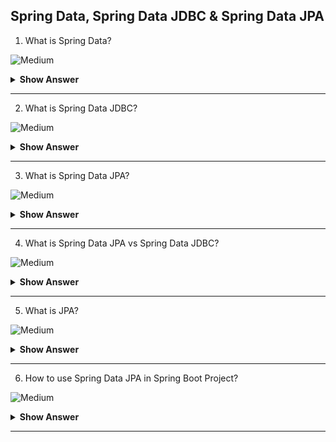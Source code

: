 ## Spring Data, Spring Data JDBC & Spring Data JPA

1. What is Spring Data?

![Medium](https://github.com/revaturelabs/interviewquestions/blob/dev/ComplexityTags/Medium%20(2).svg)
<details>
<summary> <b>Show Answer</b></summary>
<blockquote>
  
The goal of Spring Data is to make it easier to work with different kinds of databases, from traditional relational databases to NoSQL databases. Spring Data is the project which consists of multiple modules (sub-projects). Below are the three main modules widely used from Spring Data project-
  
1.	Spring Data Commons – It provides shared infrastructure across the Spring Data projects. It contains technology neutral repository interfaces as well as a metadata model for persisting Java classes. 
2.	Spring Data JDBC - Spring Data repository support for JDBC. It does NOT offer caching, lazy loading, write behind or many other features of JPA. This makes Spring Data JDBC a simple, limited, opinionated ORM.
3.	Spring Data JPA - Spring Data repository support for JPA.
  
**Explanation**<br>
Spring Data and the sub projects are built on top of the Spring Framework. Spring Data’s mission is to provide a familiar and consistent, Spring-based programming model for data access while still retaining the special traits of the underlying data store. It makes it easy to use data access technologies, relational and non-relational databases, map-reduce frameworks, and cloud-based data services. This is an umbrella project which contains many subprojects that are specific to a given database.
  
</blockquote>
</details>
</details>

---

2. What is Spring Data JDBC?

![Medium](https://github.com/revaturelabs/interviewquestions/blob/dev/ComplexityTags/Medium%20(2).svg)
<details>
<summary> <b>Show Answer</b></summary>
<blockquote>
 
Spring Data JDBC is the project which gives benefits of Spring Data, combined with those of JDBC-
  
1.	It provided repositories with CRUD methods out of the box i.e. it provides CrudRepository interface for generic CRUD operations on a repository for a specific type.
2.	Support for @Query annotations.
3.	Nice and easy ways to extend repositories with query methods (we can just define our interface to have e.g. findByLastName method and Spring generates it for on the fly).
4.	Support for PagingAndSortingRepository interface which is extension of CrudRepository that provides additional methods to retrieve entities using the pagination and sorting.
5.	Nice integration in the Spring infrastructure, for transaction handling, dependency injection, error translation. 
  
</blockquote>
</details>

---

3. What is Spring Data JPA?

![Medium](https://github.com/revaturelabs/interviewquestions/blob/dev/ComplexityTags/Medium%20(2).svg)
<details>
<summary> <b>Show Answer</b></summary>
<blockquote>
 
Spring Data JPA provides repository support for the Java Persistence API (JPA). It eases development of applications that need to access JPA data sources. Just like JPA, Spring Data JPA cannot work without a JPA provider. Spring Data JPA can work with Hibernate, Eclipse Link, or any other JPA provider. Spring Data JPA does a lot of things over Spring Data JDBC
  
1.	Caching (1st, 2nd level, and query cache)
2.	Automated creation of instances from queries
3.	Navigation between entities
4.	Lazy loading
5.	Dirty checking / tracking of changes to entities

</blockquote>

</details>

---

4. What is Spring Data JPA vs Spring Data JDBC?

![Medium](https://github.com/revaturelabs/interviewquestions/blob/dev/ComplexityTags/Medium%20(2).svg)
<details>
<summary> <b>Show Answer</b></summary>
<blockquote>
  
- The key differences are listed below-
	
 
| **#** | **Spring Data JPA**                                                                      | **Spring Data JDBC**                             |
| ----- | ---------------------------------------------------------------------------------------- | ------------------------------------------------ |
| 1     | Database independent and portable                                                        | Generally, Database Specific                     |
| 2     | Introduces complexity through Object-Relational Mapping                                  | Less complex, than Spring Data JPA               |
| 3     | Automatic DB schema generation based on the entities                                     | Manual DB schema generation through DDL commands |
| 5     | Query annotated with JPQL code and native SQL                                            | Query annotated with only native SQL             |
| 7     | Models relationships between entities through annotations as @OneToMany, @Embedded, etc. | No relationship modeling annotations.            |
| 8     | Caching and lazy loading                                                                 | No caching, no lazy loading                      |
| 9     | Sessions and dirty tracking                                                              | No sessions, no dirty tracking                   |
  
	
</blockquote>

</details>

---

5. What is JPA? 

![Medium](https://github.com/revaturelabs/interviewquestions/blob/dev/ComplexityTags/Medium%20(2).svg)
<details>
<summary> <b>Show Answer</b></summary>
<blockquote>
  
 The Java Persistence API, sometimes referred to as JPA, is a Java framework managing relational data in applications using the Java Platform, Standard Edition (JavaSE) and Java Platform, Enterprise Edition(JavaEE). 

</blockquote>

</details>

---

6. How to use Spring Data JPA in Spring Boot Project?

![Medium](https://github.com/revaturelabs/interviewquestions/blob/dev/ComplexityTags/Medium%20(2).svg)
<details>
<summary> <b>Show Answer</b></summary>
<blockquote>
  
There are below steps you can follow in order to incorporate Spring Data JPA into Spring Boot project-
1.	First you need to set up connection with your desired database in spring application using properties like url, driver, username, password etc.
2.	Add required dependencies in project, e.g. for maven below JPA dependency need to be added into pom.xml-

```xml
<dependency>
	<groupId>org.springframework.boot</groupId>
	<artifactId>spring-boot-starter-data-jpa</artifactId>
</dependency>
<dependency>
	<groupId>mysql</groupId>
	<artifactId>mysql-connector-java</artifactId>
	<scope>runtime</scope>
</dependency>

  
```
3.	Define the required ORM entities (model classes) with applicable annotations.
4.	Next you need to create a repository interface and extend it to the **JpaRepository** interface
5.	The **JpaRepository** will provide you set of default methods to perform basic CRUD operations, I addition to that if you need some add custom, complex queries you can define those using standard provided by Spring Data JPA.
6.	Next you need to inject the created repository interface in applicable service layers defined in application.
7.	The service layer is further injected into Controller layer to achieve the desired CRUD functionality.

``` java
@Entity
@Table(name = "employees")
@Data
@AllArgsConstructor
@NoArgsConstructor
@EntityListeners(LastUpdateListener.class)
public class Employee {
    @Id
    @GeneratedValue(strategy = GenerationType.AUTO) 
    private Long id; 
 
    @NotBlank
    @Column(name = "first_name", nullable = false)
    private String firstName;
 
    @NotBlank
    @Column(name = "last_name", nullable = false)
    private String lastName;
 
    @NotBlank
    @Email
    @Column(name = "email_address", nullable = false)
    private String emailId;
 
    @Min(18)
    @Max(65)
    private Integer age;
 
    @Pattern(regexp = "^[0-9]{1,3}\\.[0-9]{1,3}\\.[0-9]{1,3}\\.[0-9]{1,3}$")
    private String ipAddress;
}
 
@Repository
public interface EmployeeRepository extends JpaRepository<Employee, Long>{
    //.. other custom queries
}
 
@Service
public class EmployeeServiceImpl implements EmployeeService{
    @Autowired
    private EmployeeRepository employeeRepository;
    //.. other service layer code
}
 
@RestController
@CrossOrigin(origins = "http://localhost:8081")
@RequestMapping("/api/v1")
public class EmployeeController {
    @Autowired
    private EmployeeService employeeService;
    //.... other controller layer code
}
```

</blockquote>

</details>

---

